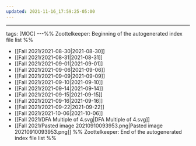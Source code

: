 ```yaml
---
updated: 2021-11-16_17:59:25-05:00
---
```

---
tags: [MOC]
---%% Zoottelkeeper: Beginning of the autogenerated index file list  %%
-  [[Fall 2021/2021-08-30|2021-08-30]]
-  [[Fall 2021/2021-08-31|2021-08-31]]
-  [[Fall 2021/2021-09-01|2021-09-01]]
-  [[Fall 2021/2021-09-06|2021-09-06]]
-  [[Fall 2021/2021-09-09|2021-09-09]]
-  [[Fall 2021/2021-09-10|2021-09-10]]
-  [[Fall 2021/2021-09-14|2021-09-14]]
-  [[Fall 2021/2021-09-15|2021-09-15]]
-  [[Fall 2021/2021-09-16|2021-09-16]]
-  [[Fall 2021/2021-09-22|2021-09-22]]
-  [[Fall 2021/2021-10-06|2021-10-06]]
-  [[Fall 2021/DFA Multiple of 4.svg|DFA Multiple of 4.svg]]
-  [[Fall 2021/Pasted image 20210910093953.png|Pasted image 20210910093953.png]]
%% Zoottelkeeper: End of the autogenerated index file list  %%
